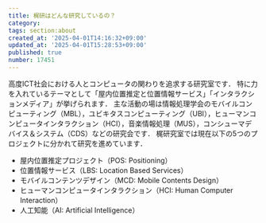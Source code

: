 ```yaml
---
title: 梶研はどんな研究しているの？
category: 
tags: section:about
created_at: '2025-04-01T14:16:32+09:00'
updated_at: '2025-04-01T15:28:53+09:00'
published: true
number: 17451
---
```


高度ICT社会における人とコンピュータの関わりを追求する研究室です．
特に力を入れているテーマとして「屋内位置推定と位置情報サービス」「インタラクションメディア」が挙げられます．
主な活動の場は情報処理学会のモバイルコンピューティング（MBL），ユビキタスコンピューティング（UBI），ヒューマンコンピュータインタラクション（HCI），音楽情報処理（MUS），コンシューマデバイス＆システム（CDS）などの研究会です．
梶研究室では現在以下の5つのプロジェクトに分かれて研究を進めています．

- 屋内位置推定プロジェクト（POS: Positioning）
- 位置情報サービス（LBS: Location Based Services）
- モバイルコンテンツデザイン（MCD: Mobile Contents Design）
- ヒューマンコンピュータインタラクション（HCI: Human Computer Interaction）
- 人工知能（AI: Artificial Intelligence）
